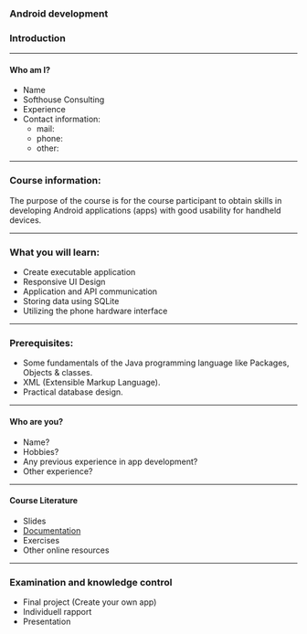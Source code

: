 ### Android development

### Introduction

---

#### Who am I?

- Name
- Softhouse Consulting
- Experience
- Contact information:
  - mail:
  - phone:
  - other:

---

### Course information:

The purpose of the course is for the course participant to obtain
skills in developing Android applications (apps) with
good usability for handheld devices.

---

### What you will learn:

- Create executable application
- Responsive UI Design
- Application and API communication
- Storing data using SQLite
- Utilizing the phone hardware interface

---

### Prerequisites:

- Some fundamentals of the Java programming language like Packages, Objects & classes.
- XML (Extensible Markup Language).
- Practical database design.

---

#### Who are you?

- Name?
- Hobbies?
- Any previous experience in app development?
- Other experience?

---

#### Course Literature

- Slides
- <a href="https://developer.android.com/docs" target="_blank">
    Documentation
  </a>
- Exercises
- Other online resources

---

### Examination and knowledge control

- Final project (Create your own app)
- Individuell rapport
- Presentation

